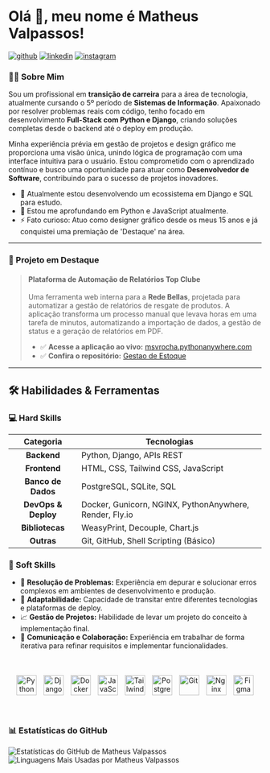 # Olá 👋, meu nome é Matheus Valpassos!

[![github](https://img.shields.io/badge/github-%2324292e.svg?&style=for-the-badge&logo=github&logoColor=white)](https://github.com/matheusvalpassos) [![linkedin](https://img.shields.io/badge/linkedin-%231E77B5.svg?&style=for-the-badge&logo=linkedin&logoColor=white)](https://linkedin.com/in/matheusvalpassos) [![instagram](https://img.shields.io/badge/instagram-%23000000.svg?&style=for-the-badge&logo=instagram&logoColor=white)](https://instagram.com/matheus.valpassos)

### 👨‍💻 Sobre Mim

Sou um profissional em **transição de carreira** para a área de tecnologia, atualmente cursando o 5º período de **Sistemas de Informação**. Apaixonado por resolver problemas reais com código, tenho focado em desenvolvimento **Full-Stack com Python e Django**, criando soluções completas desde o backend até o deploy em produção.

Minha experiência prévia em gestão de projetos e design gráfico me proporciona uma visão única, unindo lógica de programação com uma interface intuitiva para o usuário. Estou comprometido com o aprendizado contínuo e busco uma oportunidade para atuar como **Desenvolvedor de Software**, contribuindo para o sucesso de projetos inovadores.

- 🔭 Atualmente estou desenvolvendo um ecossistema em Django e SQL para estudo.
- 🌱 Estou me aprofundando em Python e JavaScript atualmente.
- ⚡ Fato curioso: Atuo como designer gráfico desde os meus 15 anos e já conquistei uma premiação de 'Destaque' na área.

---

### 🚀 Projeto em Destaque

> #### Plataforma de Automação de Relatórios Top Clube
> Uma ferramenta web interna para a **Rede Bellas**, projetada para automatizar a gestão de relatórios de resgate de produtos. A aplicação transforma um processo manual que levava horas em uma tarefa de minutos, automatizando a importação de dados, a gestão de status e a geração de relatórios em PDF.
> 
> * ✅ **Acesse a aplicação ao vivo:** [msvrocha.pythonanywhere.com](https://msvrocha.pythonanywhere.com/)
> * ✅ **Confira o repositório:** [Gestao de Estoque](https://github.com/matheusvalpassos/GestaoEstoque)

---

## 🛠️ Habilidades & Ferramentas

### 💻 Hard Skills

| Categoria | Tecnologias |
| :---: | --- |
| **Backend** | Python, Django, APIs REST |
| **Frontend** | HTML, CSS, Tailwind CSS, JavaScript |
| **Banco de Dados** | PostgreSQL, SQLite, SQL |
| **DevOps & Deploy** | Docker, Gunicorn, NGINX, PythonAnywhere, Render, Fly.io |
| **Bibliotecas**| WeasyPrint, Decouple, Chart.js |
| **Outras** | Git, GitHub, Shell Scripting (Básico) |

### 🤝 Soft Skills

* 🧩 **Resolução de Problemas:** Experiência em depurar e solucionar erros complexos em ambientes de desenvolvimento e produção.
* 🔄 **Adaptabilidade:** Capacidade de transitar entre diferentes tecnologias e plataformas de deploy.
* 📈 **Gestão de Projetos:** Habilidade de levar um projeto do conceito à implementação final.
* 💬 **Comunicação e Colaboração:** Experiência em trabalhar de forma iterativa para refinar requisitos e implementar funcionalidades.

<br/>

<p align="center">
<a href="https://www.python.org/" target="_blank"><img style="margin: 5px" src="https://profilinator.rishav.dev/skills-assets/python-original.svg" alt="Python" height="40" /></a>
<a href="https://www.djangoproject.com/" target="_blank"><img style="margin: 5px" src="https://profilinator.rishav.dev/skills-assets/django-original.svg" alt="Django" height="40" /></a>
<a href="https://www.docker.com/" target="_blank"><img style="margin: 5px" src="https://profilinator.rishav.dev/skills-assets/docker-original-wordmark.svg" alt="Docker" height="40" /></a>
<a href="https://www.javascript.com/" target="_blank"><img style="margin: 5px" src="https://profilinator.rishav.dev/skills-assets/javascript-original.svg" alt="JavaScript" height="40" /></a>
<a href="https://www.tailwindcss.com/" target="_blank"><img style="margin: 5px" src="https://profilinator.rishav.dev/skills-assets/tailwindcss.svg" alt="Tailwind CSS" height="40" /></a>
<a href="https://www.postgresql.org/" target="_blank"><img style="margin: 5px" src="https://profilinator.rishav.dev/skills-assets/postgresql-original-wordmark.svg" alt="PostgreSQL" height="40" /></a>
<a href="https://github.com/" target="_blank"><img style="margin: 5px" src="https://profilinator.rishav.dev/skills-assets/git-scm-icon.svg" alt="Git" height="40" /></a>
<a href="https://www.nginx.com/" target="_blank"><img style="margin: 5px" src="https://profilinator.rishav.dev/skills-assets/nginx-original.svg" alt="Nginx" height="40" /></a>
<a href="https://www.figma.com/" target="_blank"><img style="margin: 5px" src="https://profilinator.rishav.dev/skills-assets/figma-icon.svg" alt="Figma" height="40" /></a>
</p>
<br/>

### 📊 Estatísticas do GitHub

![Estatísticas do GitHub de Matheus Valpassos](https://github-readme-stats.vercel.app/api?username=matheusvalpassos&show_icons=true&count_private=true&hide_border=true&theme=tokyonight)
![Linguagens Mais Usadas por Matheus Valpassos](https://github-readme-stats.vercel.app/api/top-langs/?username=matheusvalpassos&hide_border=true&layout=compact&theme=tokyonight)

